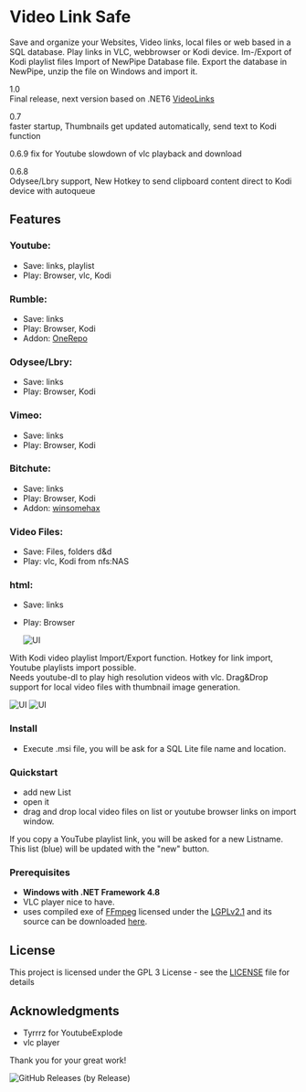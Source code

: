 # Video Link Safe

Save and organize your Websites, Video links, local files or web based in a SQL database. Play links in VLC, webbrowser or Kodi device. Im-/Export of Kodi playlist files 
Import of NewPipe Database file. Export the database in NewPipe, unzip the file on Windows and import it. 

1.0  
Final release, next version based on .NET6    <a href=https://github.com/Isayso/VideoLinks>VideoLinks</a> 

0.7  
faster startup, Thumbnails get updated automatically, send text to Kodi function 


0.6.9
fix for Youtube slowdown of vlc playback and download

0.6.8  
Odysee/Lbry support, New Hotkey to send clipboard content direct to Kodi device with autoqueue
## Features

### Youtube:  
- Save: links, playlist  
- Play: Browser, vlc, Kodi

### Rumble:
- Save: links  
- Play: Browser, Kodi 
- Addon: <a href=https://github.com/OnePlayHD/OneRepo>OneRepo</a>  

### Odysee/Lbry:
- Save: links  
- Play: Browser, Kodi  

### Vimeo:
- Save: links  
- Play: Browser, Kodi  

### Bitchute:  
- Save: links  
- Play: Browser, Kodi
- Addon: <a href=https://github.com/winsomehax/plugin.video.bitchute>winsomehax</a>   

### Video Files:    
- Save: Files, folders d&d  
- Play: vlc, Kodi from nfs:NAS  

### html:  
- Save: links  
- Play: Browser  
    
    
  
  ![UI](dropzone1.png) 
  
With Kodi video playlist Import/Export function. Hotkey for link import, Youtube playlists import possible.  
Needs youtube-dl to play high resolution videos with vlc.  Drag&Drop support for local video files with thumbnail image generation. 

 ![UI](grid1.png) ![UI](VideoLinkSafe_1.PNG)
   
   
### Install

- Execute .msi file, you will be ask for a SQL Lite file name and location. 

### Quickstart

- add new List
- open it
- drag and drop local video files on list or youtube browser links on import window.

If you copy a YouTube playlist link, you will be asked for a new Listname. This list (blue) will be updated with the "new" button.
 
### Prerequisites

- **Windows with .NET Framework 4.8** 
- VLC player nice to have.
- uses compiled exe of <a href=http://ffmpeg.org>FFmpeg</a> licensed under the <a href=http://www.gnu.org/licenses/old-licenses/lgpl-2.1.html>LGPLv2.1</a> and its source can be downloaded <a href=https://github.com/FFmpeg/FFmpeg>here</a>.


 
## License

This project is licensed under the GPL 3 License - see the [LICENSE](LICENSE) file for details

## Acknowledgments

* Tyrrrz for YoutubeExplode 
* vlc player

Thank you for your great work!
 
 
![GitHub Releases (by Release)](https://img.shields.io/github/downloads/Isayso/VideoLinkSafe/total)

